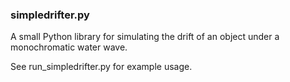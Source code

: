### simpledrifter.py

A small Python library for simulating the drift of 
an object under a monochromatic water wave.

See run_simpledrifter.py for example usage.

